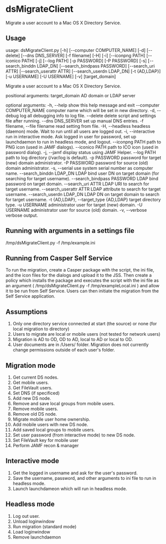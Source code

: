 # dsMigrateClient
Migrate a user account to a Mac OS X Directory Service.

## Usage
usage: dsMigrateClient.py [-h] [--computer COMPUTER_NAME] [-d] [--delete]
                          [--dns DNS_SERVER] [-f filename] [-H] [-i]
                          [--iconpng PATH] [--iconico PATH] [-j] [--log PATH]
                          [-p PASSWORD] [-P PASSWORD] [-s]
                          [--search_binddn LDAP_DN]
                          [--search_bindpass PASSWORD] [--search_uri ATTR]
                          [--search_userattr ATTR] [--search_userdn LDAP_DN]
                          [-t {AD,LDAP}] [-u USERNAME] [-U USERNAME] [-v]
                          [target_domain]

Migrate a user account to a Mac OS X Directory Service.

positional arguments:
  target_domain         AD domain or LDAP server

optional arguments:
  -h, --help            show this help message and exit
  --computer COMPUTER_NAME
                        computer name which will be set in new directory.
  -d, --debug           log all debugging info to log file.
  --delete              delete script and settings file after running.
  --dns DNS_SERVER      set up manual DNS entries.
  -f filename, --file filename
                        read setting from file.
  -H, --headless        headless (daemon) mode. Wait to run until all users
                        are logged out.
  -i, --interactive     run in interactive mode. Ask logged in user for
                        password, set up launchdaemon to run in headless mode,
                        and logout.
  --iconpng PATH        path to PNG icon (used in JAMF dialogs).
  --iconico PATH        path to ICO icon (used in password dialog).
  -j, --jamf            display status using JAMF Helper.
  --log PATH            path to log directory (/var/log is default).
  -p PASSWORD           password for target (new) domain administrator.
  -P PASSWORD           password for source (old) domain administrator.
  -s, --serial          use system serial number as computer name.
  --search_binddn LDAP_DN
                        LDAP bind user DN on target domain (for searching for
                        target username).
  --search_bindpass PASSWORD
                        LDAP bind password on target domain.
  --search_uri ATTR     LDAP URI to search for target username.
  --search_userattr ATTR
                        LDAP attribute to search for target username.
  --search_userdn LDAP_DN
                        LDAP DN on target domain to search for target
                        username.
  -t {AD,LDAP}, --target_type {AD,LDAP}
                        target directory type.
  -u USERNAME           administrator user for target (new) domain.
  -U USERNAME           administrator user for source (old) domain.
  -v, --verbose         verbose output.

## Running with arguments in a settings file
/tmp/dsMigrateClient.py -f /tmp/example.ini

## Running from Casper Self Service
To run the migration, create a Casper package with the script, the ini file, and the icon files for the dialogs and upload it to the JSS. Then create a policy which installs the package and executes the script with the ini file as an argument ( /tmp/dsMigrateClient.py -f /tmp/exampleLocal.ini ) and allow it to be run from Self Service. Users can then initiate the migration from the Self Service application.


## Assumptions
1. Only one directory service connected at start (the source) or none (for local migration to directory)
2. Users to migrate are local or mobile users (not tested for network users)
3. Migration is AD to OD, OD to AD, local to AD or local to OD.
4. User documents are in /Users/ folder. Migration does not currently change permissions outside of each user's folder.

## Migration mode
1. Get current DS nodes.
2. Get mobile users.
3. Get FileVault users.
4. Set DNS (if specificed)
5. Add new DS node.
6. Remove and save local groups from mobile users.
7. Remove mobile users.
8. Remove old DS node.
9. Migrate mobile user home ownership.
10. Add mobile users with new DS node.
11. Add saved local groups to mobile users.
12. Set user password (from interactive mode) to new DS node.
13. Set FileVault key for mobile user
14. Perform JAMF recon & manager 

## Interactive mode
1. Get the logged in username and ask for the user's password.
2. Save the username, password, and other arguments to ini file to run in headless mode.
3. Launch launchdameon which will run in headless mode.

## Headless mode
1. Log out user.
2. Unload loginwindow
3. Run migration (standard mode)
4. Load loginwindow
5. Remove launchdaemon
